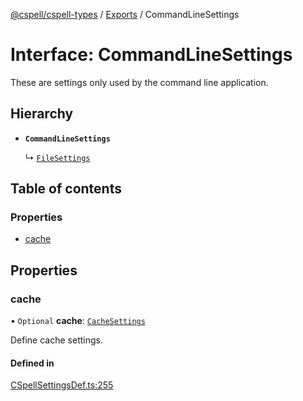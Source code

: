 [@cspell/cspell-types](../README.md) / [Exports](../modules.md) / CommandLineSettings

# Interface: CommandLineSettings

These are settings only used by the command line application.

## Hierarchy

- **`CommandLineSettings`**

  ↳ [`FileSettings`](FileSettings.md)

## Table of contents

### Properties

- [cache](CommandLineSettings.md#cache)

## Properties

### cache

• `Optional` **cache**: [`CacheSettings`](CacheSettings.md)

Define cache settings.

#### Defined in

[CSpellSettingsDef.ts:255](https://github.com/streetsidesoftware/cspell/blob/04d61378/packages/cspell-types/src/CSpellSettingsDef.ts#L255)
